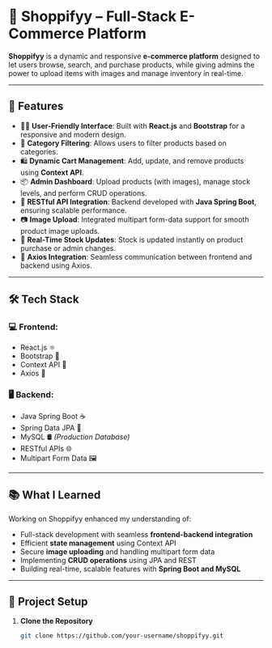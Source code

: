 # 🛒 Shoppifyy – Full-Stack E-Commerce Platform

**Shoppifyy** is a dynamic and responsive **e-commerce platform** designed to let users browse, search, and purchase products, while giving admins the power to upload items with images and manage inventory in real-time.

---

## 🚀 Features

- 👨‍💻 **User-Friendly Interface**: Built with **React.js** and **Bootstrap** for a responsive and modern design.
- 🧭 **Category Filtering**: Allows users to filter products based on categories.
- 🛍️ **Dynamic Cart Management**: Add, update, and remove products using **Context API**.
- 📦 **Admin Dashboard**: Upload products (with images), manage stock levels, and perform CRUD operations.
- 📡 **RESTful API Integration**: Backend developed with **Java Spring Boot**, ensuring scalable performance.
- 📷 **Image Upload**: Integrated multipart form-data support for smooth product image uploads.
- 🔁 **Real-Time Stock Updates**: Stock is updated instantly on product purchase or admin changes.
- 🔗 **Axios Integration**: Seamless communication between frontend and backend using Axios.

---

## 🛠️ Tech Stack

### 💻 Frontend:
- React.js ⚛️  
- Bootstrap 🎨  
- Context API 🧠  
- Axios 🔗  

### 🖥️ Backend:
- Java Spring Boot ☕  
- Spring Data JPA 📂  
- MySQL 🛢️ *(Production Database)*  
- RESTful APIs 🌐  
- Multipart Form Data 🖼️  

---

## 📚 What I Learned

Working on Shoppifyy enhanced my understanding of:
- Full-stack development with seamless **frontend-backend integration**
- Efficient **state management** using Context API
- Secure **image uploading** and handling multipart form data
- Implementing **CRUD operations** using JPA and REST
- Building real-time, scalable features with **Spring Boot and MySQL**

---

## 📂 Project Setup

1. **Clone the Repository**
   ```bash
   git clone https://github.com/your-username/shoppifyy.git
